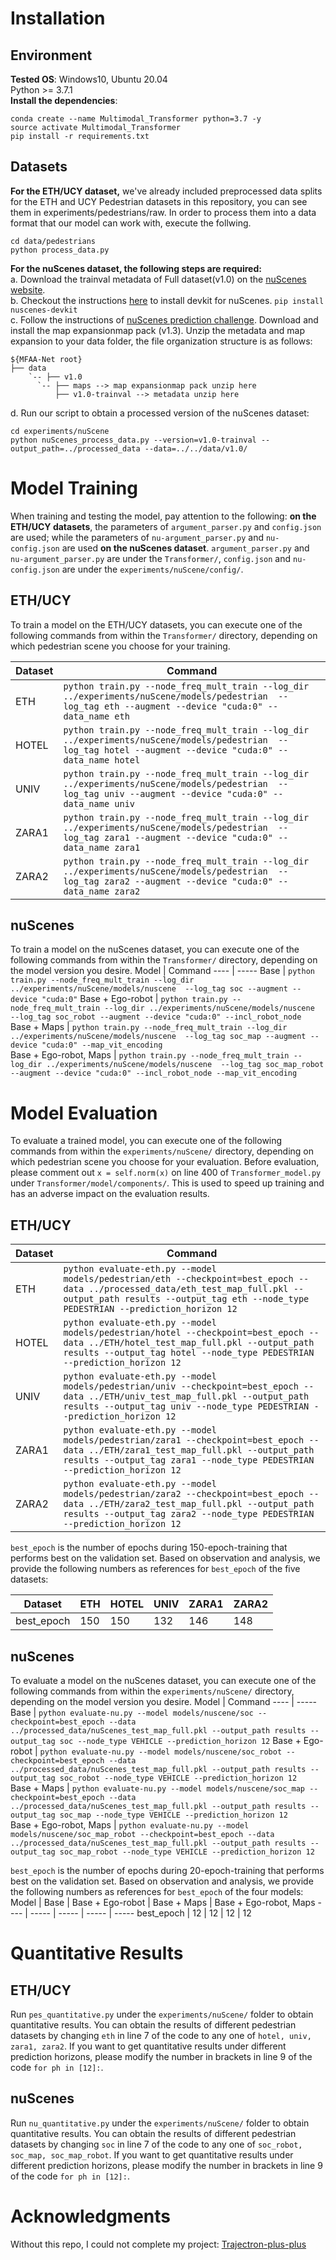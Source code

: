 # Installation
## Environment
**Tested OS**: Windows10, Ubuntu 20.04  
Python >= 3.7.1  
**Install the dependencies**:   
```
conda create --name Multimodal_Transformer python=3.7 -y  
source activate Multimodal_Transformer  
pip install -r requirements.txt
```
## Datasets
**For the ETH/UCY dataset,** 
we've already included preprocessed data splits for the ETH and UCY Pedestrian datasets in this repository, you can see them in experiments/pedestrians/raw. In order to process them into a data format that our model can work with, execute the follwing.
```
cd data/pedestrians
python process_data.py
```
**For the nuScenes dataset, the following steps are required:**   
a. Download the trainval metadata of Full dataset(v1.0) on the [nuScenes website](https://www.nuscenes.org/ "nuScenes").  
b. Checkout the instructions [here](https://github.com/nutonomy/nuscenes-devkit "nuscenes-devkit") to install devkit for nuScenes.
  `pip install nuscenes-devkit`   
c. Follow the instructions of [nuScenes prediction challenge](https://www.nuscenes.org/prediction?externalData=all&mapData=all&modalities=Any "prediction challenge"). Download and install the map expansionmap pack (v1.3). Unzip the metadata and map expansion to your data folder, the file organization structure is as follows:
```
${MFAA-Net root}
├── data
    `-- ├── v1.0
      `-- ├── maps --> map expansionmap pack unzip here
          ├── v1.0-trainval --> metadata unzip here
```  
d. Run our script to obtain a processed version of the nuScenes dataset:  
```
cd experiments/nuScene
python nuScenes_process_data.py --version=v1.0-trainval --output_path=../processed_data --data=../../data/v1.0/
```
# Model Training
When training and testing the model, pay attention to the following: **on the ETH/UCY datasets**, the parameters of `argument_parser.py` and `config.json` are used; while the parameters of `nu-argument_parser.py` and `nu-config.json` are used **on the nuScenes dataset**. `argument_parser.py` and `nu-argument_parser.py` are under the `Transformer/`,  `config.json` and `nu-config.json` are under the `experiments/nuScene/config/`.

## ETH/UCY
To train a model on the ETH/UCY datasets, you can execute one of the following commands from within the `Transformer/` directory, depending on which pedestrian scene you choose for your training.

Dataset  | Command
 ---- | -----
 ETH  | `python train.py --node_freq_mult_train --log_dir ../experiments/nuScene/models/pedestrian  --log_tag eth --augment --device "cuda:0" --data_name eth` 
 HOTEL  | `python train.py --node_freq_mult_train --log_dir ../experiments/nuScene/models/pedestrian  --log_tag hotel --augment --device "cuda:0" --data_name hotel`  
 UNIV  | `python train.py --node_freq_mult_train --log_dir ../experiments/nuScene/models/pedestrian  --log_tag univ --augment --device "cuda:0" --data_name univ`  
 ZARA1  | `python train.py --node_freq_mult_train --log_dir ../experiments/nuScene/models/pedestrian  --log_tag zara1 --augment --device "cuda:0" --data_name zara1`  
 ZARA2  | `python train.py --node_freq_mult_train --log_dir ../experiments/nuScene/models/pedestrian  --log_tag zara2 --augment --device "cuda:0" --data_name zara2` 

## nuScenes
To train a model on the nuScenes dataset, you can execute one of the following commands from within the `Transformer/` directory, depending on the model version you desire.
Model  | Command
 ---- | -----
 Base  | `python train.py --node_freq_mult_train --log_dir ../experiments/nuScene/models/nuscene  --log_tag soc --augment --device "cuda:0"` 
 Base + Ego-robot  | `python train.py --node_freq_mult_train --log_dir ../experiments/nuScene/models/nuscene  --log_tag soc_robot --augment --device "cuda:0" --incl_robot_node`  
 Base + Maps  | `python train.py --node_freq_mult_train --log_dir ../experiments/nuScene/models/nuscene  --log_tag soc_map --augment --device "cuda:0" --map_vit_encoding`  
 Base + Ego-robot, Maps  | `python train.py --node_freq_mult_train --log_dir ../experiments/nuScene/models/nuscene  --log_tag soc_map_robot --augment --device "cuda:0" --incl_robot_node --map_vit_encoding`  

# Model Evaluation
To evaluate a trained model, you can execute one of the following commands from within the `experiments/nuScene/` directory, depending on which pedestrian scene you choose for your evaluation. Before evaluation, please comment out `x = self.norm(x)` on line 400 of `Transformer_model.py` under `Transformer/model/components/`. This is used to speed up training and has an adverse impact on the evaluation results.  
## ETH/UCY
Dataset  | Command
 ---- | -----
 ETH  | `python evaluate-eth.py --model models/pedestrian/eth --checkpoint=best_epoch --data ../processed_data/eth_test_map_full.pkl --output_path results --output_tag eth --node_type PEDESTRIAN --prediction_horizon 12`    
 HOTEL  | `python evaluate-eth.py --model models/pedestrian/hotel --checkpoint=best_epoch --data ../ETH/hotel_test_map_full.pkl --output_path results --output_tag hotel --node_type PEDESTRIAN --prediction_horizon 12`    
 UNIV  | `python evaluate-eth.py --model models/pedestrian/univ --checkpoint=best_epoch --data ../ETH/univ_test_map_full.pkl --output_path results --output_tag univ --node_type PEDESTRIAN --prediction_horizon 12`     
 ZARA1  | `python evaluate-eth.py --model models/pedestrian/zara1 --checkpoint=best_epoch --data ../ETH/zara1_test_map_full.pkl --output_path results --output_tag zara1 --node_type PEDESTRIAN --prediction_horizon 12`     
 ZARA2  | `python evaluate-eth.py --model models/pedestrian/zara2 --checkpoint=best_epoch --data ../ETH/zara2_test_map_full.pkl --output_path results --output_tag zara2 --node_type PEDESTRIAN --prediction_horizon 12`   

`best_epoch` is the number of epochs during 150-epoch-training that performs best on the validation set. Based on observation and analysis, we provide the following numbers as references for `best_epoch` of the five datasets:

Dataset | ETH | HOTEL | UNIV | ZARA1 | ZARA2
---- | ----- | ----- | ----- | ----- | -----
best_epoch | 150 | 150 | 132 | 146 | 148
 
## nuScenes
To evaluate a model on the nuScenes dataset, you can execute one of the following commands from within the `experiments/nuScene/` directory, depending on the model version you desire.
Model  | Command
 ---- | -----
 Base  | `python evaluate-nu.py --model models/nuscene/soc --checkpoint=best_epoch --data ../processed_data/nuScenes_test_map_full.pkl --output_path results --output_tag soc --node_type VEHICLE --prediction_horizon 12`
 Base + Ego-robot  | `python evaluate-nu.py --model models/nuscene/soc_robot --checkpoint=best_epoch --data ../processed_data/nuScenes_test_map_full.pkl --output_path results --output_tag soc_robot --node_type VEHICLE --prediction_horizon 12`  
 Base + Maps  | `python evaluate-nu.py --model models/nuscene/soc_map --checkpoint=best_epoch --data ../processed_data/nuScenes_test_map_full.pkl --output_path results --output_tag soc_map --node_type VEHICLE --prediction_horizon 12`  
 Base + Ego-robot, Maps  | `python evaluate-nu.py --model models/nuscene/soc_map_robot --checkpoint=best_epoch --data ../processed_data/nuScenes_test_map_full.pkl --output_path results --output_tag soc_map_robot --node_type VEHICLE --prediction_horizon 12`  

`best_epoch` is the number of epochs during 20-epoch-training that performs best on the validation set. Based on observation and analysis, we provide the following numbers as references for `best_epoch` of the four models:
Model | Base | Base + Ego-robot | Base + Maps | Base + Ego-robot, Maps 
---- | ----- | ----- | ----- | ----- 
best_epoch | 12 | 12 | 12 | 12 

# Quantitative Results
## ETH/UCY
Run `pes_quantitative.py` under the `experiments/nuScene/` folder to obtain quantitative results. You can obtain the results of different pedestrian datasets by changing `eth` in line 7 of the code to any one of `hotel, univ, zara1, zara2`.
If you want to get quantitative results under different prediction horizons, please modify the number in brackets in line 9 of the code `for ph in [12]:`.
## nuScenes
Run `nu_quantitative.py` under the `experiments/nuScene/` folder to obtain quantitative results. You can obtain the results of different pedestrian datasets by changing `soc` in line 7 of the code to any one of `soc_robot, soc_map, soc_map_robot`.
If you want to get quantitative results under different prediction horizons, please modify the number in brackets in line 9 of the code `for ph in [12]:`.

# Acknowledgments
Without this repo, I could not complete my project:
[Trajectron-plus-plus](https://github.com/StanfordASL/Trajectron-plus-plus)
